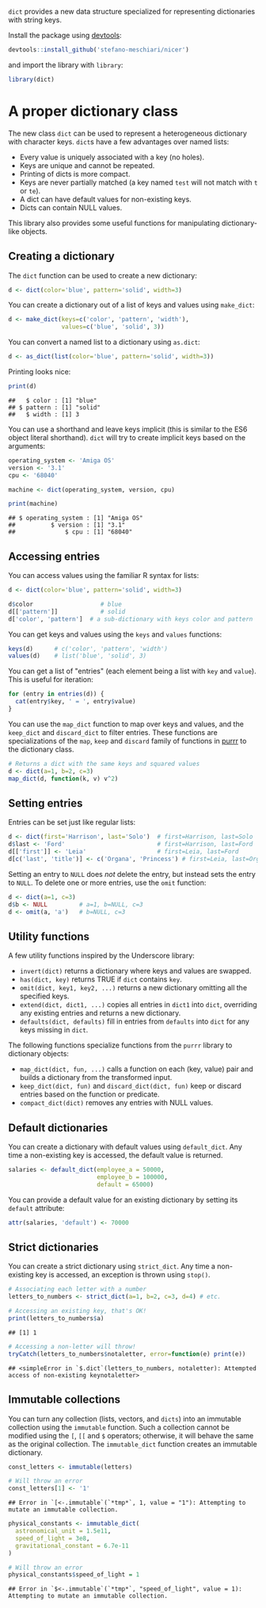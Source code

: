`dict` provides a new data structure specialized for representing dictionaries with string keys.

Install the package using [devtools](http://cran.r-%20project.org/package=devtools):

``` r
devtools::install_github('stefano-meschiari/nicer')
```

and import the library with `library`:

``` r
library(dict)
```

A proper dictionary class
=========================

The new class `dict` can be used to represent a heterogeneous dictionary with character keys. `dict`s have a few advantages over named lists:

-   Every value is uniquely associated with a key (no holes).
-   Keys are unique and cannot be repeated.
-   Printing of dicts is more compact.
-   Keys are never partially matched (a key named `test` will not match with `t` or `te`).
-   A dict can have default values for non-existing keys.
-   Dicts can contain NULL values.

This library also provides some useful functions for manipulating dictionary-like objects.

Creating a dictionary
---------------------

The `dict` function can be used to create a new dictionary:

``` r
d <- dict(color='blue', pattern='solid', width=3)
```

You can create a dictionary out of a list of keys and values using `make_dict`:

``` r
d <- make_dict(keys=c('color', 'pattern', 'width'),
               values=c('blue', 'solid', 3))
```

You can convert a named list to a dictionary using `as.dict`:

``` r
d <- as_dict(list(color='blue', pattern='solid', width=3))
```

Printing looks nice:

``` r
print(d)
```

    ##   $ color : [1] "blue"
    ## $ pattern : [1] "solid"
    ##   $ width : [1] 3

You can use a shorthand and leave keys implicit (this is similar to the ES6 object literal shorthand). `dict` will try to create implicit keys based on the arguments:

``` r
operating_system <- 'Amiga OS'
version <- '3.1'
cpu <- '68040'

machine <- dict(operating_system, version, cpu)

print(machine)
```

    ## $ operating_system : [1] "Amiga OS"
    ##          $ version : [1] "3.1"
    ##              $ cpu : [1] "68040"

Accessing entries
-----------------

You can access values using the familiar R syntax for lists:

``` r
d <- dict(color='blue', pattern='solid', width=3)

d$color                   # blue
d[['pattern']]            # solid
d['color', 'pattern']  # a sub-dictionary with keys color and pattern
```

You can get keys and values using the `keys` and `values` functions:

``` r
keys(d)      # c('color', 'pattern', 'width')
values(d)    # list('blue', 'solid', 3)
```

You can get a list of "entries" (each element being a list with `key` and `value`). This is useful for iteration:

``` r
for (entry in entries(d)) {
  cat(entry$key, ' = ', entry$value)
}
```

You can use the `map_dict` function to map over keys and values, and the `keep_dict` and `discard_dict` to filter entries. These functions are specializations of the `map`, `keep` and `discard` family of functions in [purrr](https://github.com/hadley/purrr) to the dictionary class.

``` r
# Returns a dict with the same keys and squared values
d <- dict(a=1, b=2, c=3)
map_dict(d, function(k, v) v^2)
```

Setting entries
---------------

Entries can be set just like regular lists:

``` r
d <- dict(first='Harrison', last='Solo')  # first=Harrison, last=Solo
d$last <- 'Ford'                          # first=Harrison, last=Ford
d[['first']] <- 'Leia'                    # first=Leia, last=Ford
d[c('last', 'title')] <- c('Organa', 'Princess') # first=Leia, last=Organa, title=Princess
```

Setting an entry to `NULL` does *not* delete the entry, but instead sets the entry to `NULL`. To delete one or more entries, use the `omit` function:

``` r
d <- dict(a=1, c=3)
d$b <- NULL         # a=1, b=NULL, c=3
d <- omit(a, 'a')   # b=NULL, c=3
```

Utility functions
-----------------

A few utility functions inspired by the Underscore library:

-   `invert(dict)` returns a dictionary where keys and values are swapped.
-   `has(dict, key)` returns TRUE if `dict` contains `key`.
-   `omit(dict, key1, key2, ...)` returns a new dictionary omitting all the specified keys.
-   `extend(dict, dict1, ...)` copies all entries in `dict1` into `dict`, overriding any existing entries and returns a new dictionary.
-   `defaults(dict, defaults)` fill in entries from `defaults` into `dict` for any keys missing in `dict`.

The following functions specialize functions from the `purrr` library to dictionary objects:

-   `map_dict(dict, fun, ...)` calls a function on each (key, value) pair and builds a dictionary from the transformed input.
-   `keep_dict(dict, fun)` and `discard_dict(dict, fun)` keep or discard entries based on the function or predicate.
-   `compact_dict(dict)` removes any entries with NULL values.

Default dictionaries
--------------------

You can create a dictionary with default values using `default_dict`. Any time a non-existing key is accessed, the default value is returned.

``` r
salaries <- default_dict(employee_a = 50000,
                         employee_b = 100000,
                         default = 65000)
```

You can provide a default value for an existing dictionary by setting its `default` attribute:

``` r
attr(salaries, 'default') <- 70000
```

Strict dictionaries
-------------------

You can create a strict dictionary using `strict_dict`. Any time a non-existing key is accessed, an exception is thrown using `stop()`.

``` r
# Associating each letter with a number
letters_to_numbers <- strict_dict(a=1, b=2, c=3, d=4) # etc.

# Accessing an existing key, that's OK!
print(letters_to_numbers$a)
```

    ## [1] 1

``` r
# Accessing a non-letter will throw!
tryCatch(letters_to_numbers$notaletter, error=function(e) print(e))
```

    ## <simpleError in `$.dict`(letters_to_numbers, notaletter): Attempted access of non-existing keynotaletter>

Immutable collections
---------------------

You can turn any collection (lists, vectors, and `dicts`) into an immutable collection using the `immutable` function. Such a collection cannot be modified using the `[`, `[[` and `$` operators; otherwise, it will behave the same as the original collection. The `immutable_dict` function creates an immutable dictionary.

``` r
const_letters <- immutable(letters)

# Will throw an error
const_letters[1] <- '1' 
```

    ## Error in `[<-.immutable`(`*tmp*`, 1, value = "1"): Attempting to mutate an immutable collection.

``` r
physical_constants <- immutable_dict(
  astronomical_unit = 1.5e11,
  speed_of_light = 3e8,
  gravitational_constant = 6.7e-11
)

# Will throw an error
physical_constants$speed_of_light = 1
```

    ## Error in `$<-.immutable`(`*tmp*`, "speed_of_light", value = 1): Attempting to mutate an immutable collection.

